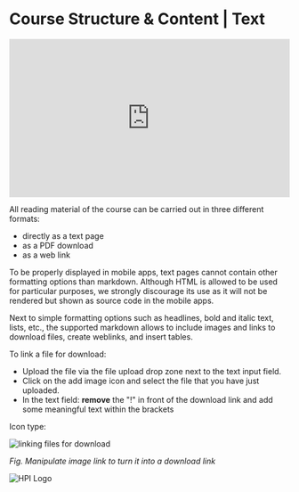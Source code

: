 # Course Structure & Content | Text

<div style="padding:56.25% 0 0 0;position:relative;"><iframe src="https://player.vimeo.com/video/787824320?h=1f73c65841&amp;badge=0&amp;autopause=0&amp;player_id=0&amp;app_id=58479" frameborder="0" allow="autoplay; fullscreen; picture-in-picture" allowfullscreen style="position:absolute;top:0;left:0;width:100%;height:100%;" title="openHPI-guidelines-14-text"></iframe></div><script src="https://player.vimeo.com/api/player.js"></script>


All reading material of the course can be carried out in three different formats: 

 - directly as a text page
 - as a PDF download
 - as a web link

To be properly displayed in mobile apps, text pages cannot contain other formatting options than markdown.
Although HTML is allowed to be used for particular purposes, we strongly discourage its use as it will not be rendered but shown as source code in the mobile apps.
  
Next to simple formatting options such as headlines, bold and italic text, lists, etc., the supported markdown allows to include images and links to download files, create weblinks, and insert tables. 

To link a file for download:

- Upload the file via the file upload drop zone next to the text input field.
- Click on the add image icon and select the file that you have just uploaded.
- In the text field: **remove** the "!" in front of the download link and add some meaningful text within the brackets

Icon type:

![linking files for download](../../../img/05/link_for_down.png)

*Fig. Manipulate image link to turn it into a download link*

![HPI Logo](../../../img/HPI_Logo.png)
